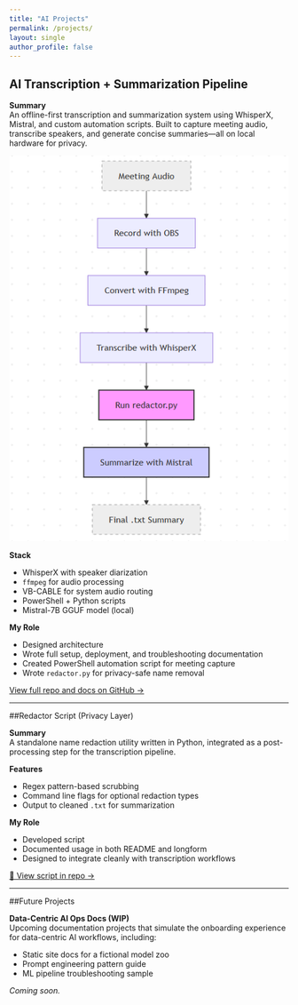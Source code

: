 ```yaml
---
title: "AI Projects"
permalink: /projects/
layout: single
author_profile: false
---
```


## AI Transcription + Summarization Pipeline

**Summary**  
An offline-first transcription and summarization system using WhisperX, Mistral, and custom automation scripts. Built to capture meeting audio, transcribe speakers, and generate concise summaries—all on local hardware for privacy.

<p align="center">
  <img src="/assets/images/transcription_pipeline.png" alt="Transcription Pipeline Diagram" width="600">
</p>

**Stack**  
- WhisperX with speaker diarization  
- `ffmpeg` for audio processing  
- VB-CABLE for system audio routing  
- PowerShell + Python scripts  
- Mistral-7B GGUF model (local)

**My Role**  
- Designed architecture  
- Wrote full setup, deployment, and troubleshooting documentation  
- Created PowerShell automation script for meeting capture  
- Wrote `redactor.py` for privacy-safe name removal

[View full repo and docs on GitHub →](https://github.com/DG-Crawford/ai-transcription-pipeline)

---

##Redactor Script (Privacy Layer)

**Summary**  
A standalone name redaction utility written in Python, integrated as a post-processing step for the transcription pipeline.

**Features**  
- Regex pattern-based scrubbing  
- Command line flags for optional redaction types  
- Output to cleaned `.txt` for summarization

**My Role**  
- Developed script  
- Documented usage in both README and longform  
- Designed to integrate cleanly with transcription workflows

[🔗 View script in repo →](https://github.com/DG-Crawford/ai-transcription-pipeline/blob/main/redactor.py)

---

##Future Projects

**Data-Centric AI Ops Docs (WIP)**  
Upcoming documentation projects that simulate the onboarding experience for data-centric AI workflows, including:
- Static site docs for a fictional model zoo
- Prompt engineering pattern guide
- ML pipeline troubleshooting sample

*Coming soon.*
